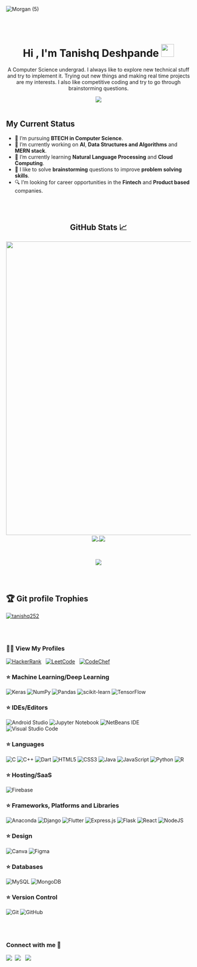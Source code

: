 
<!-- 
![f](https://user-images.githubusercontent.com/78098329/160636865-1fa6f635-5c23-49fc-b65f-19ed2bd9afac.png)
![d](https://user-images.githubusercontent.com/78098329/160739443-a4016064-f6bf-4783-8c04-b6550feecea9.png) -->
<!-- ![ff](https://user-images.githubusercontent.com/78098329/160739116-68629d9d-b134-4ac9-b5e9-5ecacc1e164f.png) -->
<!-- ![Group 63](https://user-images.githubusercontent.com/78098329/166143365-c2696606-05e3-40c7-9a07-3162ffc02709.png) -->
![Morgan (5)](https://user-images.githubusercontent.com/78098329/173735802-024f9c0a-9a8a-4f0d-85ae-8af5d2a3efdf.gif)




<!-- <h1 align = "center">Hi there!! 👋</h1> -->

<br></br>

<h1 align="center">Hi , I'm Tanishq Deshpande <img src="https://media.giphy.com/media/hvRJCLFzcasrR4ia7z/giphy.gif" width="35"></h1>
<div align = "center">
  <p>A Computer Science undergrad. I always like to explore new technical stuff and try to implement it. Trying out new things and making real time projects are my interests. I also like competitive coding and try to go through brainstorming questions. </p>
  </div>
<p align="center">
  <a href="https://github.com/DenverCoder1/readme-typing-svg"><img src="https://readme-typing-svg.herokuapp.com?lines=Computer+Science+Student;Competitive+Programmer;AI/ML+Enthusiast;Data+Science+Enthusiast;Full+Stack+Flutter+Developer;Python+Programmer;Division%202%20on%20Codechef%20(3%20Stars);Always%20learning%20new%20things&center=true&width=500&height=100"></a>
  <br></br>
  <p align = "center">
  
  
<h2>My Current Status</h2>

- 💼 I’m pursuing <strong>BTECH in Computer Science</strong>.
- 🔭 I’m currently working on <strong>AI</strong>, <strong>Data Structures and Algorithms</strong> and <strong>MERN stack</strong>.
- 🌱 I’m currently learning <strong>Natural Language Processing</strong> and <strong>Cloud Computing</strong>.
- 🙌 I like to solve <strong>brainstorming</strong> questions to improve <strong>problem solving skills</strong>.
- 🔍 I’m looking for career opportunities in the <strong>Fintech</strong> and <strong>Product based</strong> companies.
</p>
</p>

<!-- Typing SVG by DenverCoder1 - https://github.com/DenverCoder1/readme-typing-svg -->
<!-- <p align = "center"><img src="https://readme-typing-svg.herokuapp.com/?lines=AI/ML+Enthusiast;Data+Science+Enthusiast;Full+Stack+Flutter+Developer;Python+Programmer">
</p> -->

<!-- ![](https://komarev.com/ghpvc/?username=your-github-tanishq252&color=green) -->
<!-- ------------------------------------------------- -->

<!-- ------------------------------------------------- -->
<br></br>


<h2 align="center">GitHub Stats 📈</h2>
<div align="center">
  <a>
  <img align="center" src="https://github-readme-streak-stats.herokuapp.com/?user=tanishq252&theme=chartreuse-dark&hide_border=true" width="800">
  </a>
  <br/>
  <a href="https://github.com/tanishq252/github-readme-stats" style="margin-top:100px;">
<img align="center" src="https://github-readme-stats.vercel.app/api/top-langs/?username=tanishq252&theme=chartreuse-dark&count_private=true&hide_border=true&text_color=fff&icon_color=03e8fc&title_color=03e8fc" />
 </a>
 <a href="https://github.com/tanishq252/github-readme-stats">
    <img align="center" src="https://github-readme-stats.vercel.app/api?username=tanishq252&count_private=true&theme=chartreuse-dark&show_icons=true&hide_border=true&text_color=fff&icon_color=03e8fc&title_color=03e8fc&card_width=3&line_height=40" />
  </a>
</div>
<br/><br/>
<p align="center">
    <a href="https://github.com/tanishq252/">
    <img align="center" src="https://activity-graph.herokuapp.com/graph?username=tanishq252&theme=chartreuse-dark" />
  </a>
</p>

<br></br>

 ## :trophy: Git profile Trophies

<p> <a href="https://github.com/ryo-ma/github-profile-trophy"><img src="https://github-profile-trophy.vercel.app/?username=tanishq252&layout=compact&theme=algolia" alt="tanishq252" /></a> </p>

<br></br>
<h3 align="left"> 👨‍💻 View My Profiles</h3>

[![HackerRank](https://img.shields.io/badge/-Hackerrank-2EC866?style=for-the-badge&logo=HackerRank&logoColor=white)](https://www.hackerrank.com/tanishq252002)&nbsp;&nbsp;
[![LeetCode](https://img.shields.io/badge/LeetCode-000000?style=for-the-badge&logo=LeetCode&logoColor=#d16c06)](https://leetcode.com/Tan_252/)&nbsp;&nbsp;
[![CodeChef](https://img.shields.io/badge/CodeChef-%23964B00.svg?style=for-the-badge&logo=CodeChef&logoColor=white)](https://www.codechef.com/users/tanishq252)&nbsp;&nbsp;


<h3 align="left"> ⭐ Machine Learning/Deep Learning</h3>

![Keras](https://img.shields.io/badge/Keras-%23D00000.svg?style=for-the-badge&logo=Keras&logoColor=white)
![NumPy](https://img.shields.io/badge/numpy-%23013243.svg?style=for-the-badge&logo=numpy&logoColor=white)
![Pandas](https://img.shields.io/badge/pandas-%23150458.svg?style=for-the-badge&logo=pandas&logoColor=white)
![scikit-learn](https://img.shields.io/badge/scikit--learn-%23F7931E.svg?style=for-the-badge&logo=scikit-learn&logoColor=white)
![TensorFlow](https://img.shields.io/badge/TensorFlow-%23FF6F00.svg?style=for-the-badge&logo=TensorFlow&logoColor=white)

<h3 align="left"> ⭐ IDEs/Editors</h3>

![Android Studio](https://img.shields.io/badge/Android%20Studio-3DDC84.svg?style=for-the-badge&logo=android-studio&logoColor=white)
![Jupyter Notebook](https://img.shields.io/badge/jupyter-%23FA0F00.svg?style=for-the-badge&logo=jupyter&logoColor=white)
![NetBeans IDE](https://img.shields.io/badge/NetBeansIDE-1B6AC6.svg?style=for-the-badge&logo=apache-netbeans-ide&logoColor=white)
![Visual Studio Code](https://img.shields.io/badge/Visual%20Studio%20Code-0078d7.svg?style=for-the-badge&logo=visual-studio-code&logoColor=white)

<h3 align="left"> ⭐ Languages</h3>

![C](https://img.shields.io/badge/c-%2300599C.svg?style=for-the-badge&logo=c&logoColor=white)
![C++](https://img.shields.io/badge/c++-%2300599C.svg?style=for-the-badge&logo=c%2B%2B&logoColor=white)
![Dart](https://img.shields.io/badge/dart-%230175C2.svg?style=for-the-badge&logo=dart&logoColor=white)
![HTML5](https://img.shields.io/badge/html5-%23E34F26.svg?style=for-the-badge&logo=html5&logoColor=white)
![CSS3](https://img.shields.io/badge/css3-%231572B6.svg?style=for-the-badge&logo=css3&logoColor=white)
![Java](https://img.shields.io/badge/java-%23ED8B00.svg?style=for-the-badge&logo=java&logoColor=white)
![JavaScript](https://img.shields.io/badge/javascript-%23323330.svg?style=for-the-badge&logo=javascript&logoColor=%23F7DF1E)
![Python](https://img.shields.io/badge/python-3670A0?style=for-the-badge&logo=python&logoColor=ffdd54)
![R](https://img.shields.io/badge/r-%23276DC3.svg?style=for-the-badge&logo=r&logoColor=white)


<h3 align="left"> ⭐ Hosting/SaaS</h3>

![Firebase](https://img.shields.io/badge/firebase-%23039BE5.svg?style=for-the-badge&logo=firebase)



<h3 align="left"> ⭐ Frameworks, Platforms and Libraries</h3>

![Anaconda](https://img.shields.io/badge/Anaconda-%2344A833.svg?style=for-the-badge&logo=anaconda&logoColor=white)
  ![Django](https://img.shields.io/badge/django-%23092E20.svg?style=for-the-badge&logo=django&logoColor=white)
  ![Flutter](https://img.shields.io/badge/Flutter-%2302569B.svg?style=for-the-badge&logo=Flutter&logoColor=white)
  ![Express.js](https://img.shields.io/badge/express.js-%23404d59.svg?style=for-the-badge&logo=express&logoColor=%2361DAFB)
  ![Flask](https://img.shields.io/badge/flask-%23000.svg?style=for-the-badge&logo=flask&logoColor=white)
  ![React](https://img.shields.io/badge/react-%2320232a.svg?style=for-the-badge&logo=react&logoColor=%2361DAFB)
  ![NodeJS](https://img.shields.io/badge/node.js-6DA55F?style=for-the-badge&logo=node.js&logoColor=white)
  
<h3 align="left"> ⭐ Design</h3>

  ![Canva](https://img.shields.io/badge/Canva-%2300C4CC.svg?style=for-the-badge&logo=Canva&logoColor=white)
  ![Figma](https://img.shields.io/badge/figma-%23F24E1E.svg?style=for-the-badge&logo=figma&logoColor=white)
  
<h3 align="left"> ⭐ Databases</h3>

  ![MySQL](https://img.shields.io/badge/mysql-%2300f.svg?style=for-the-badge&logo=mysql&logoColor=white)
  	![MongoDB](https://img.shields.io/badge/MongoDB-%234ea94b.svg?style=for-the-badge&logo=mongodb&logoColor=white)

<h3 align="left"> ⭐ Version Control</h3>

  ![Git](https://img.shields.io/badge/git-%23F05033.svg?style=for-the-badge&logo=git&logoColor=white)
  ![GitHub](https://img.shields.io/badge/github-%23121011.svg?style=for-the-badge&logo=github&logoColor=white)


<br></br>
  <h3 align="left">Connect with me 🤝</h3>
  
[![](https://img.shields.io/badge/LinkedIn-0077B5?style=for-the-badge&logo=linkedin&logoColor=white)](https://www.linkedin.com/in/tanishq-deshpande-0ba147204/)&nbsp;&nbsp;[![](https://img.shields.io/badge/Instagram-E4405F?style=for-the-badge&logo=instagram&logoColor=white)](https://www.instagram.com/tanishq252002/)&nbsp;&nbsp;
[![](https://img.shields.io/badge/Gmail-D14836?style=for-the-badge&logo=gmail&logoColor=white)](https://mail.google.com/mail/?view=cm&fs=1&to=tanishq252002@gmail.com&su=Regarding&body=Hi%20Tanishq!)

